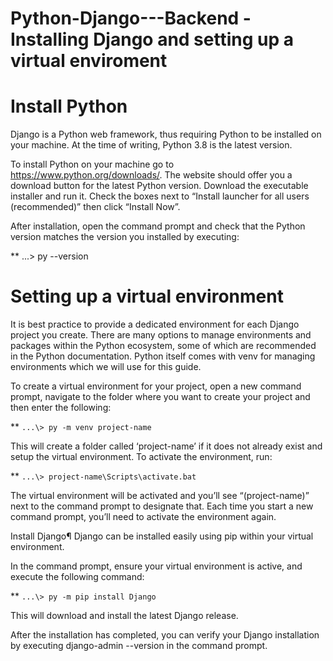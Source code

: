 # Python-Django---Backend - Installing Django and setting up a virtual enviroment

# Install Python
Django is a Python web framework, thus requiring Python to be installed on your machine. At the time of writing, Python 3.8 is the latest version.

To install Python on your machine go to https://www.python.org/downloads/. The website should offer you a download button for the latest Python version. Download the executable installer and run it. Check the boxes next to “Install launcher for all users (recommended)” then click “Install Now”.

After installation, open the command prompt and check that the Python version matches the version you installed by executing:

** ...\> py --version

# Setting up a virtual environment 
It is best practice to provide a dedicated environment for each Django project you create. There are many options to manage environments and packages within the Python ecosystem, some of which are recommended in the Python documentation. Python itself comes with venv for managing environments which we will use for this guide.

To create a virtual environment for your project, open a new command prompt, navigate to the folder where you want to create your project and then enter the following:

** ```...\> py -m venv project-name```

This will create a folder called ‘project-name’ if it does not already exist and setup the virtual environment. To activate the environment, run:

** ```...\> project-name\Scripts\activate.bat```

The virtual environment will be activated and you’ll see “(project-name)” next to the command prompt to designate that. Each time you start a new command prompt, you’ll need to activate the environment again.

Install Django¶
Django can be installed easily using pip within your virtual environment.

In the command prompt, ensure your virtual environment is active, and execute the following command:

** ```...\> py -m pip install Django```

This will download and install the latest Django release.

After the installation has completed, you can verify your Django installation by executing django-admin --version in the command prompt.

